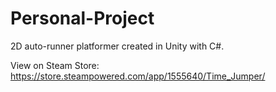 # Personal-Project
2D auto-runner platformer created in Unity with C#.

View on Steam Store: https://store.steampowered.com/app/1555640/Time_Jumper/
